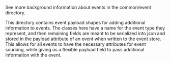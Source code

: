 See more background information about events in the common/event directory.

This directory contains event payload shapes for adding additional information to events. The classes here have a name for
the event type they represent, and then remaining fields are meant to be serialized into json and stored in the payload
attribute of an event when written to the event store. This allows for all events to have the necessary attributes for 
event sourcing, while giving us a flexible payload field to pass additional information with the event.